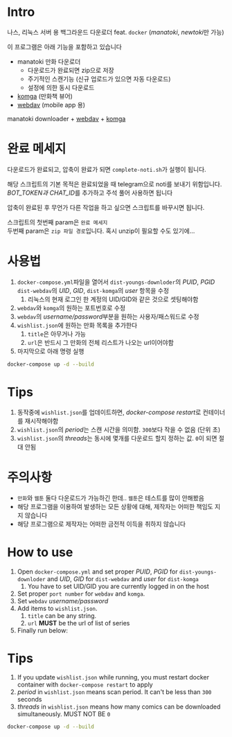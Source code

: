 # Intro

나스, 리눅스 서버 용 백그라운드 다운로더 feat. `docker` (*manatoki*, *newtoki*만 가능)

이 프로그램은 아래 기능을 포함하고 있습니다

- manatoki 만화 다운로더
  - 다운로드가 완료되면 zip으로 저장
  - 주기적인 스캔기능 (신규 업로드가 있으면 자동 다운로드)
  - 설정에 의한 동시 다운로드
- [komga](https://komga.org/) (만화책 뷰어)
- [webdav](https://hub.docker.com/r/ugeek/webdav) (mobile app 용)

manatoki downloader + [webdav](https://hub.docker.com/r/ugeek/webdav) + [komga](https://komga.org/)

# 완료 메세지

다운로드가 완료되고, 압축이 완료가 되면 `complete-noti.sh`가 실행이 됩니다.

해당 스크립트의 기본 목적은 완료되었을 때 telegram으로 noti를 보내기 위함입니다.  
*BOT_TOKEN과 CHAT_ID*를 추가하고 주석 풀어 사용하면 됩니다

압축이 완료된 후 무언가 다른 작업을 하고 싶으면 스크립트를 바꾸시면 됩니다.

스크립트의 첫번째 param은 `완료 메세지`  
두번째 param은 `zip 파일 경로`입니다. 혹시 unzip이 필요할 수도 있기에...

# 사용법

1. `docker-compose.yml`파일을 열어서 `dist-youngs-downloder`의 _PUID_, _PGID_ `dist-webdav`의 _UID_, _GID_, `dist-komga`의 _user_ 항목을 수정
   1. 리눅스의 현재 로그인 한 계정의 UID/GID와 같은 것으로 셋팅해야함
1. `webdav`와 `komga`의 원하는 포트번호로 수정
1. `webdav`의 *username/password*부분을 원하는 사용자/패스워드로 수정
1. `wishlist.json`에 원하는 만화 목록을 추가한다
   1. `title`은 아무거나 가능
   1. `url`은 반드시 그 만화의 전체 리스트가 나오는 url이어야함
1. 마지막으로 아래 명령 실행

```sh
docker-compose up -d --build
```

# Tips

1. 동작중에 `wishlist.json`를 업데이트하면, *docker-compose restart*로 컨테이너를 재시작해야함
1. `wishlist.json`의 *period*는 스캔 시간을 의미함. `300`보다 작을 수 없음 (단위 초)
1. `wishlist.json`의 *threads*는 동시에 몇개를 다운로드 할지 정하는 값. `0`이 되면 절대 안됨

# 주의사항

- `만화`와 `웹툰` 둘다 다운로드가 가능하긴 한데.. `웹툰`은 테스트를 많이 안해봤음
- 해당 프로그램을 이용하여 발생하는 모든 상황에 대해, 제작자는 어떠한 책임도 지지 않습니다
- 해당 프로그램으로 제작자는 어떠한 금전적 이득을 취하지 않습니다

# How to use

1. Open `docker-compose.yml` and set proper _PUID_, _PGID_ for `dist-youngs-downloder` and _UID_, _GID_ for `dist-webdav` and _user_ for `dist-komga`
   1. You have to set UID/GID you are currently logged in on the host
1. Set proper `port number` for `webdav` and `komga`.
1. Set `webdav` _username/password_
1. Add items to `wishlist.json`.
   1. `title` can be any string.
   1. `url` **MUST** be the url of list of series
1. Finally run below:

# Tips

1. If you update `wishlist.json` while running, you must restart docker container with `docker-compose restart` to apply
1. _period_ in `wishlist.json` means scan period. It can't be less than `300` seconds
1. _threads_ in `wishlist.json` means how many comics can be downloaded simultaneously. MUST NOT BE `0`

```sh
docker-compose up -d --build
```

